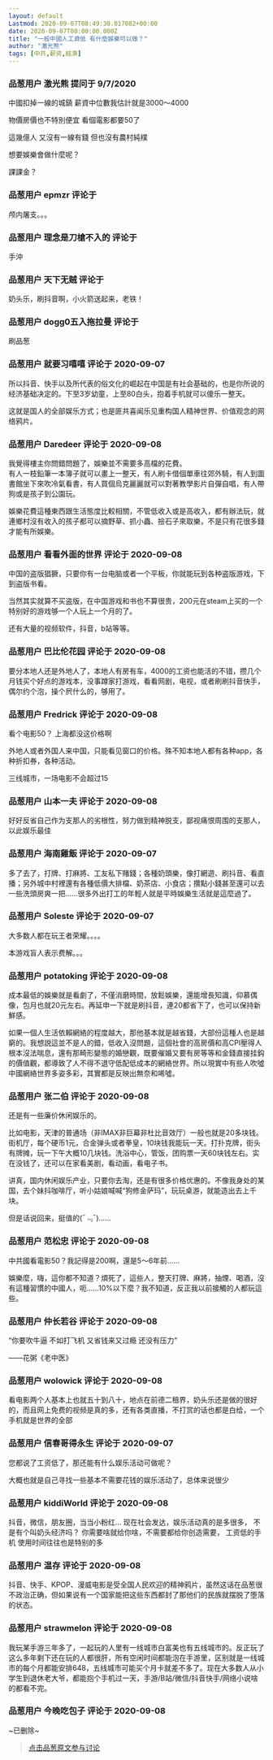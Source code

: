 ```yaml
---
layout: default
Lastmod: 2020-09-07T08:49:30.017082+00:00
date: 2020-09-07T00:00:00.000Z
title: "一般中國人工資低 有什麼娛樂可以做？"
author: "激光熊"
tags: [中共,薪资,經濟]
---
```



### 品葱用户 **激光熊** 提问于 9/7/2020
    
中國扣掉一線的城鎮 薪資中位數我估計就是3000～4000   
  
物價房價也不特別便宜 看個電影都要50了  
  
這幾億人 又沒有一線有錢 但也沒有農村純樸   
  
想要娛樂會做什麼呢？   
  
課課金？
    
                

### 品葱用户 **epmzr** 评论于 
        
颅内屠支。。。
        
                

### 品葱用户 **理念是刀槍不入的** 评论于 
        
手沖
        
                

### 品葱用户 **天下无贼** 评论于 
        
奶头乐，刷抖音啊，小火箭送起来，老铁！
        
                

### 品葱用户 **dogg0五入拖拉曼** 评论于 
        
刷品葱
        
                

### 品葱用户 **就要习嘻嘻** 评论于 2020-09-07
        
所以抖音、快手以及所代表的俗文化的崛起在中国是有社会基础的，也是你所说的经济基础决定的。下至3岁幼童，上至80白头，抱着手机就可以傻乐一整天。  
  
这就是国人的全部娱乐方式；也是匪共喜闻乐见重构国人精神世界、价值观念的网络鸦片。
        
                

### 品葱用户 **Daredeer** 评论于 2020-09-08
        
我覺得樓主你問錯問題了，娛樂並不需要多高檔的花費。  
有人一枝鉛筆一本簿子就可以畫上一整天，有人刷卡借個單車往郊外騎，有人到圖書館坐下來吹冷氣看書，有人買個烏克麗麗就可以對著教學影片自彈自唱，有人帶狗或是孩子到公園玩。  
  
娛樂花費這種東西跟生活態度比較相關，不管低收入或是高收入，都有辦法玩，就連鄉村沒有收入的孩子都可以摘野草、抓小蟲、撿石子來取樂，不是只有花很多錢才能有所娛樂。
        
                

### 品葱用户 **看看外面的世界** 评论于 2020-09-08
        
中国的盗版猖獗，只要你有一台电脑或者一个平板，你就能玩到各种盗版游戏，下到盗版书看。  
  
当然其实就算不买盗版，在中国游戏和书也不算很贵，200元在steam上买的一个特别好的游戏够一个人玩上一个月的了。  
  
还有大量的视频软件，抖音，b站等等。
        
                

### 品葱用户 **巴比伦花园** 评论于 2020-09-08
        
要分本地人还是外地人了，本地人有房有车，4000的工资也能活的不错，攒几个月钱买个好点的游戏本，没事蹲家打游戏，看看网剧，电视，或者刷刷抖音快手，偶尔约个泡，操个屄什么的，够用了。
        
                

### 品葱用户 **Fredrick** 评论于 2020-09-08
        
看个电影50？ 上海都没这价格啊  
  
外地人或者外国人来中国，只能看见窗口的价格。殊不知本地人都有各种app，各种折扣券，各种活动。  
  
三线城市，一场电影不会超过15
        
                

### 品葱用户 **山本一夫** 评论于 2020-09-08
        
好好反省自己作为支那人的劣根性，努力做到精神脱支，鄙视痛恨周围的支那人，以此娱乐最佳
        
                

### 品葱用户 **海南雞飯** 评论于 2020-09-07
        
多了去了，打牌、打麻將、工友私下賭錢；各種奶頭樂，像打網遊、刷抖音、看直播；另外城中村裡還有各種低價大排檔、奶茶店、小食店；攢點小錢甚至還可以去一些洗頭房爽一把......很多外出打工的年輕人就是平時娛樂生活就是這麼過了。
        
                

### 品葱用户 **Soleste** 评论于 2020-09-07
        
大多数人都在玩王者荣耀。。。。  
  
本游戏盲人表示费解。。。
        
                

### 品葱用户 **potatoking** 评论于 2020-09-08
        
成本最低的娛樂就是看劇了，不僅消磨時間，放鬆娛樂，還能增長知識，仰慕偶像，包月也就20元左右。再延申一下就是刷抖音，連20都省下了，也可以保持新鮮感。  
  
如果一個人生活依賴網絡的程度越大，那他基本就是越省錢，大部份這種人也是越窮的。我想説這並不是人的錯，低收入沒問題，這個社會的高房價和高CPI壓得人根本沒法喘息，還有那畸形變態的婚戀觀，既要催婚又要有房等等和金錢直接挂鈎的價值觀，都導致了人不得不退守低配低成本的網絡世界。所以現實中有些人吹噓中國網絡世界多姿多彩，其實都是反映出無奈和唏噓。
        
                

### 品葱用户 **张二伯** 评论于 2020-09-08
        
还是有一些廉价休闲娱乐的。  
  
比如电影，天津的普通场（非IMAX非巨幕非杜比音效厅）一般也就是20多块钱。街机厅，每个硬币1元，合金弹头或者拳皇，10块钱我能玩一天。打扑克牌，街头有牌摊，玩一下午大概10几块钱。洗浴中心，管饭，团购票一天60块钱左右。实在没钱了，还可以在家看美剧，看动画，看电子书。  
  
讲真，国内休闲娱乐产业，只要你去淘，还是有很多价格优惠的。不像我身处的某国，去个妹抖咖啡厅，听小姑娘喊喊“狗修金萨玛”，玩玩桌游，就能造出去上千块。  
  
但是话说回来，挺值的(¯﹃¯)……
        
                

### 品葱用户 **范松忠** 评论于 2020-09-08
        
中共國看電影50？我記得是200啊，還是5～6年前……  
  
娛樂麼，嗨，這你都不知道？煩死了，這些人，整天打牌、麻將，抽煙、喝酒，沒有這種習慣的中國人，呃……10%以下麼？我不知道，反正我以前接觸的人都玩這些。
        
                

### 品葱用户 **仲长若谷** 评论于 2020-09-08
        
“你要吹牛逼 不如打飞机 又省钱来又过瘾 还没有压力”  
  
——花粥《老中医》
        
                

### 品葱用户 **wolowick** 评论于 2020-09-08
        
看电影两个人基本上也就五十到八十，地点在前德二租界，奶头乐还是做的很好的，而且网上免费的视频是真的多，还有各类直播，不打赏的话也都是白给，一个手机就是世界的全部
        
                

### 品葱用户 **信春哥得永生** 评论于 2020-09-07
        
您都说了工资低了，那还能有什么娱乐活动可做呢？  
  
大概也就是自己寻找一些基本不需要花钱的娱乐活动了，总体来说很少
        
                

### 品葱用户 **kiddiWorld** 评论于 2020-09-08
        
抖音，微信，朋友圈，当当小粉红... 现在社会发达，娱乐活动真的是多很多， 不是有个叫奶头经济吗？ 你需要啥就给你啥，不需要都给你创造需要， 工资低的手机 使用时间往往也是特别的多
        
                

### 品葱用户 **温存** 评论于 2020-09-08
        
抖音、快手、KPOP、漫威电影是受全国人民欢迎的精神鸦片，虽然这话在品葱很不政治正确，但如果说有一个国家能把这些东西都封了那他们的民族就摆脱了堕落的状态。
        
                

### 品葱用户 **strawmelon** 评论于 2020-09-08
        
我玩某手游三年多了，一起玩的人里有一线城市白富美也有五线城市的。反正玩了这么多年剩下还在玩的人都很肝，所有空闲时间都能泡在手游里，区别就是一线城市的每个月都能安排648，五线城市可能买个月卡就差不多了。现在大多数人从小学生到退休老大爷，都能抱个手机过一天，手游/B站/微信/抖音快手/网络小说啥的都看不完。
        
                

### 品葱用户 **今晚吃包子** 评论于 2020-09-08
        
~已删除~
        
                





> [点击品葱原文参与讨论](https://pincong.rocks/question/30703)

